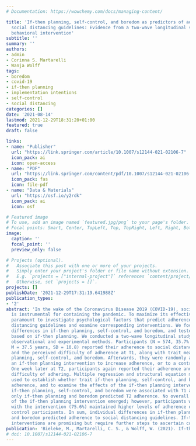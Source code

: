 ```yaml
---
# Documentation: https://wowchemy.com/docs/managing-content/

title: 'If-then planning, self-control, and boredom as predictors of adherence to
  social distancing guidelines: Evidence from a two-wave longitudinal study with a
  behavioral intervention'
subtitle: ''
summary: ''
authors:
- admin
- Corinna S. Martarelli
- Wanja Wolff
tags:
- boredom
- covid-19
- if-then planning
- implementation intentions
- self-control
- social distancing
categories: []
date: '2021-08-14'
lastmod: 2021-12-29T18:31:20+01:00
featured: true
draft: false

links:
- name: "Publisher"
  url: "https://link.springer.com/article/10.1007/s12144-021-02106-7"
  icon_pack: ai
  icon: open-access
- name: "PDF"
  url: "https://link.springer.com/content/pdf/10.1007/s12144-021-02106-7.pdf"
  icon_pack: fas
  icon: file-pdf
- name: "Data & Materials"
  url: "https://osf.io/y2rdk"
  icon_pack: ai
  icon: osf

# Featured image
# To use, add an image named `featured.jpg/png` to your page's folder.
# Focal points: Smart, Center, TopLeft, Top, TopRight, Left, Right, BottomLeft, Bottom, BottomRight.
image:
  caption: ''
  focal_point: ''
  preview_only: false

# Projects (optional).
#   Associate this post with one or more of your projects.
#   Simply enter your project's folder or file name without extension.
#   E.g. `projects = ["internal-project"]` references `content/project/deep-learning/index.md`.
#   Otherwise, set `projects = []`.
projects: []
publishDate: '2021-12-29T17:31:19.641988Z'
publication_types:
- '2'
abstract: 'In the wake of the Coronavirus Disease 2019 (COVID-19), social distancing
  is instrumental for containing the pandemic. To maximize its effectiveness, it is
  paramount to investigate psychological factors that predict adherence to social
  distancing guidelines and examine corresponding interventions. We focused on individual
  differences in if-then planning, self-control, and boredom, and tested an intervention
  based on if-then planning. We conducted a two-wave longitudinal study combining
  observational and experimental methods. Participants (N = 574, 35.7% female, age:
  M = 37.5 years, SD = 10.8) reported their adherence to social distancing guidelines
  and the perceived difficulty of adherence at T1, along with trait measures of if-then
  planning, self-control, and boredom. Afterwards, they were randomly assigned to
  an if-then planning intervention to increase adherence, or to a control intervention.
  One week later at T2, participants again reported their adherence and the perceived
  difficulty of adhering. Multiple regression and structural equation modeling were
  used to establish whether trait if-then planning, self-control, and boredom predicted
  adherence, and to examine the effects of the if-then planning intervention. Trait
  if-then planning, self-control, and boredom were associated with T1 adherence, while
  only if-then planning and boredom predicted T2 adherence. No overall treatment effect
  of the if-then planning intervention emerged; however, participants who complied
  with the intervention (75.6%) maintained higher levels of adherence over time than
  control participants. In sum, individual differences in if-then planning, self-control,
  and boredom predicted adherence to social distancing guidelines. If-then planning
  interventions are promising but require further steps to ascertain compliance.'
publication: 'Bieleke, M., Martarelli, C. S., & Wolff, W. (2021). If-then planning, self-control, and boredom as predictors of adherence to social distancing guidelines: Evidence from a two-wave longitudinal study with a behavioral intervention. *Current Psychology*. Advance online publication. https://doi.org/10.1007/s12144-021-02106-7'
# doi: 10.1007/s12144-021-02106-7
---
```


